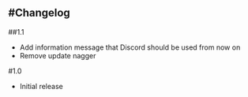 #Changelog
---

##1.1
- Add information message that Discord should be used from now on
- Remove update nagger

#1.0
- Initial release